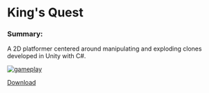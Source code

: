 # King's Quest

### Summary:

A 2D platformer centered around manipulating and exploding clones developed in Unity with C#.

[![gameplay](https://preview.ibb.co/is1ibQ/kq.gif)](https://www.youtube.com/watch?v=nfwTiWnE6ZQ)

[Download](http://www.haydenmcfarland.me/downloads/kq.zip)
